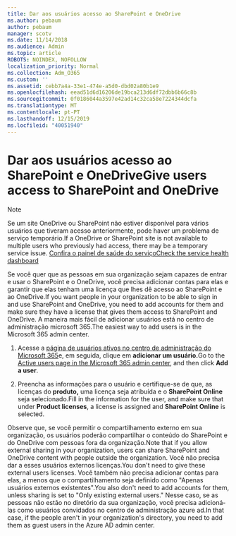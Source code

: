 ```yaml
---
title: Dar aos usuários acesso ao SharePoint e OneDrive
ms.author: pebaum
author: pebaum
manager: scotv
ms.date: 11/14/2018
ms.audience: Admin
ms.topic: article
ROBOTS: NOINDEX, NOFOLLOW
localization_priority: Normal
ms.collection: Adm_O365
ms.custom: ''
ms.assetid: cebb7a4a-33e1-474e-a5d0-dbd02a80b1e9
ms.openlocfilehash: eead51d6d16206de19bca213d6df72dbb6b66c8b
ms.sourcegitcommit: 0f0186044a3597e42ad14c32ca58e7224344dcfa
ms.translationtype: MT
ms.contentlocale: pt-PT
ms.lasthandoff: 12/15/2019
ms.locfileid: "40051940"
---
```

# <a name="give-users-access-to-sharepoint-and-onedrive"></a><span data-ttu-id="3cfbc-102">Dar aos usuários acesso ao SharePoint e OneDrive</span><span class="sxs-lookup"><span data-stu-id="3cfbc-102">Give users access to SharePoint and OneDrive</span></span>

> [!NOTE]
> <span data-ttu-id="3cfbc-103">Se um site OneDrive ou SharePoint não estiver disponível para vários usuários que tiveram acesso anteriormente, pode haver um problema de serviço temporário.</span><span class="sxs-lookup"><span data-stu-id="3cfbc-103">If a OneDrive or SharePoint site is not available to multiple users who previously had access, there may be a temporary service issue.</span></span> [<span data-ttu-id="3cfbc-104">Confira o painel de saúde do serviço</span><span class="sxs-lookup"><span data-stu-id="3cfbc-104">Check the service health dashboard</span></span>](https://portal.office.com/adminportal/home#/servicehealth)
  
<span data-ttu-id="3cfbc-105">Se você quer que as pessoas em sua organização sejam capazes de entrar e usar o SharePoint e o OneDrive, você precisa adicionar contas para elas e garantir que elas tenham uma licença que lhes dê acesso ao SharePoint e ao OneDrive.</span><span class="sxs-lookup"><span data-stu-id="3cfbc-105">If you want people in your organization to be able to sign in and use SharePoint and OneDrive, you need to add accounts for them and make sure they have a license that gives them access to SharePoint and OneDrive.</span></span> <span data-ttu-id="3cfbc-106">A maneira mais fácil de adicionar usuários está no centro de administração microsoft 365.</span><span class="sxs-lookup"><span data-stu-id="3cfbc-106">The easiest way to add users is in the Microsoft 365 admin center.</span></span>
  
1. <span data-ttu-id="3cfbc-107">Acesse a [página de usuários ativos no centro de administração do Microsoft 365](https://portal.office.com/adminportal/home#/users)e, em seguida, clique em **adicionar um usuário.**</span><span class="sxs-lookup"><span data-stu-id="3cfbc-107">Go to the [Active users page in the Microsoft 365 admin center](https://portal.office.com/adminportal/home#/users), and then click **Add a user**.</span></span>
    
2. <span data-ttu-id="3cfbc-108">Preencha as informações para o usuário e certifique-se de que, as licenças do **produto,** uma licença seja atribuída e o **SharePoint Online** seja selecionado.</span><span class="sxs-lookup"><span data-stu-id="3cfbc-108">Fill in the information for the user, and make sure that under **Product licenses**, a license is assigned and **SharePoint Online** is selected.</span></span> 
    
<span data-ttu-id="3cfbc-109">Observe que, se você permitir o compartilhamento externo em sua organização, os usuários poderão compartilhar o conteúdo do SharePoint e do OneDrive com pessoas fora da organização.</span><span class="sxs-lookup"><span data-stu-id="3cfbc-109">Note that if you allow external sharing in your organization, users can share SharePoint and OneDrive content with people outside the organization.</span></span> <span data-ttu-id="3cfbc-110">Você não precisa dar a esses usuários externos licenças.</span><span class="sxs-lookup"><span data-stu-id="3cfbc-110">You don't need to give these external users licenses.</span></span> <span data-ttu-id="3cfbc-111">Você também não precisa adicionar contas para elas, a menos que o compartilhamento seja definido como "Apenas usuários externos existentes".</span><span class="sxs-lookup"><span data-stu-id="3cfbc-111">You also don't need to add accounts for them, unless sharing is set to "Only existing external users."</span></span> <span data-ttu-id="3cfbc-112">Nesse caso, se as pessoas não estão no diretório da sua organização, você precisa adicioná-las como usuários convidados no centro de administração azure ad.</span><span class="sxs-lookup"><span data-stu-id="3cfbc-112">In that case, if the people aren't in your organization's directory, you need to add them as guest users in the Azure AD admin center.</span></span>
  

